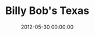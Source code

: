 ---
layout: post
date:   2012-05-30 00:00:00
title: Billy Bob's Texas
categories: fun
picture: /assets/fun/billybobs.jpg
summary: May 30, 2012</br>Cross-Country Graduation Road Trip</br>Billy Bob's Texas in Fort Worth, TX
---